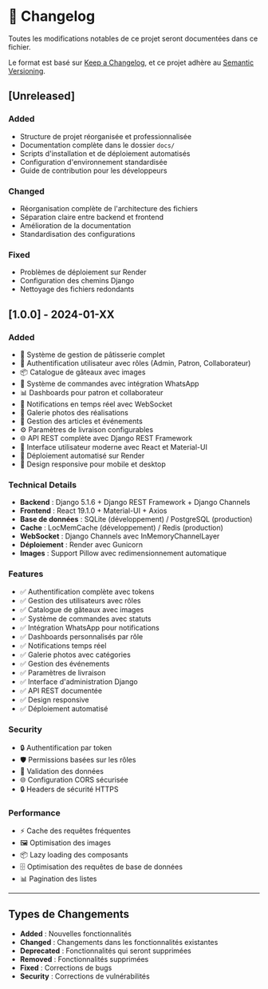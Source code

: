 # 📝 Changelog

Toutes les modifications notables de ce projet seront documentées dans ce fichier.

Le format est basé sur [Keep a Changelog](https://keepachangelog.com/fr/1.0.0/),
et ce projet adhère au [Semantic Versioning](https://semver.org/spec/v2.0.0.html).

## [Unreleased]

### Added
- Structure de projet réorganisée et professionnalisée
- Documentation complète dans le dossier `docs/`
- Scripts d'installation et de déploiement automatisés
- Configuration d'environnement standardisée
- Guide de contribution pour les développeurs

### Changed
- Réorganisation complète de l'architecture des fichiers
- Séparation claire entre backend et frontend
- Amélioration de la documentation
- Standardisation des configurations

### Fixed
- Problèmes de déploiement sur Render
- Configuration des chemins Django
- Nettoyage des fichiers redondants

## [1.0.0] - 2024-01-XX

### Added
- 🎂 Système de gestion de pâtisserie complet
- 🔐 Authentification utilisateur avec rôles (Admin, Patron, Collaborateur)
- 📦 Catalogue de gâteaux avec images
- 🛒 Système de commandes avec intégration WhatsApp
- 📊 Dashboards pour patron et collaborateur
- 🔔 Notifications en temps réel avec WebSocket
- 📸 Galerie photos des réalisations
- 📰 Gestion des articles et événements
- ⚙️ Paramètres de livraison configurables
- 🌐 API REST complète avec Django REST Framework
- 🎨 Interface utilisateur moderne avec React et Material-UI
- 🚀 Déploiement automatisé sur Render
- 📱 Design responsive pour mobile et desktop

### Technical Details
- **Backend** : Django 5.1.6 + Django REST Framework + Django Channels
- **Frontend** : React 19.1.0 + Material-UI + Axios
- **Base de données** : SQLite (développement) / PostgreSQL (production)
- **Cache** : LocMemCache (développement) / Redis (production)
- **WebSocket** : Django Channels avec InMemoryChannelLayer
- **Déploiement** : Render avec Gunicorn
- **Images** : Support Pillow avec redimensionnement automatique

### Features
- ✅ Authentification complète avec tokens
- ✅ Gestion des utilisateurs avec rôles
- ✅ Catalogue de gâteaux avec images
- ✅ Système de commandes avec statuts
- ✅ Intégration WhatsApp pour notifications
- ✅ Dashboards personnalisés par rôle
- ✅ Notifications temps réel
- ✅ Galerie photos avec catégories
- ✅ Gestion des événements
- ✅ Paramètres de livraison
- ✅ Interface d'administration Django
- ✅ API REST documentée
- ✅ Design responsive
- ✅ Déploiement automatisé

### Security
- 🔒 Authentification par token
- 🛡️ Permissions basées sur les rôles
- 🔐 Validation des données
- 🌐 Configuration CORS sécurisée
- 🔒 Headers de sécurité HTTPS

### Performance
- ⚡ Cache des requêtes fréquentes
- 🖼️ Optimisation des images
- 📦 Lazy loading des composants
- 🗄️ Optimisation des requêtes de base de données
- 📊 Pagination des listes

---

## Types de Changements

- **Added** : Nouvelles fonctionnalités
- **Changed** : Changements dans les fonctionnalités existantes
- **Deprecated** : Fonctionnalités qui seront supprimées
- **Removed** : Fonctionnalités supprimées
- **Fixed** : Corrections de bugs
- **Security** : Corrections de vulnérabilités

